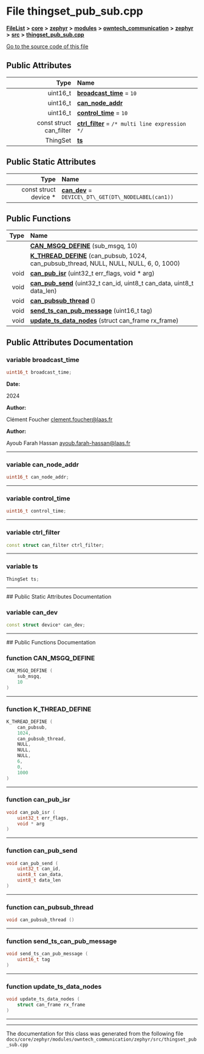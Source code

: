 

# File thingset\_pub\_sub.cpp



[**FileList**](files.md) **>** [**core**](dir_771164b9325b04f1442f7a3ffa8ecb89.md) **>** [**zephyr**](dir_09002e7ce91f09aeb040dfd1861a47f4.md) **>** [**modules**](dir_6d0fb8ab814c517e7f155fb837e32f72.md) **>** [**owntech\_communication**](dir_c4fe9b0224a9586dd317852c3c5604f8.md) **>** [**zephyr**](dir_ed8beaa694e779377b0049b01e5ade22.md) **>** [**src**](dir_1a412f239039e530bef8001f48cd80a4.md) **>** [**thingset\_pub\_sub.cpp**](thingset__pub__sub_8cpp.md)

[Go to the source code of this file](thingset__pub__sub_8cpp_source.md)
























## Public Attributes

| Type | Name |
| ---: | :--- |
|  uint16\_t | [**broadcast\_time**](#variable-broadcast_time)   = `10`<br> |
|  uint16\_t | [**can\_node\_addr**](#variable-can_node_addr)  <br> |
|  uint16\_t | [**control\_time**](#variable-control_time)   = `10`<br> |
|  const struct can\_filter | [**ctrl\_filter**](#variable-ctrl_filter)   = `/* multi line expression */`<br> |
|  ThingSet | [**ts**](#variable-ts)  <br> |


## Public Static Attributes

| Type | Name |
| ---: | :--- |
|  const struct device \* | [**can\_dev**](#variable-can_dev)   = `DEVICE\_DT\_GET(DT\_NODELABEL(can1))`<br> |














## Public Functions

| Type | Name |
| ---: | :--- |
|   | [**CAN\_MSGQ\_DEFINE**](#function-can_msgq_define) (sub\_msgq, 10) <br> |
|   | [**K\_THREAD\_DEFINE**](#function-k_thread_define) (can\_pubsub, 1024, can\_pubsub\_thread, NULL, NULL, NULL, 6, 0, 1000) <br> |
|  void | [**can\_pub\_isr**](#function-can_pub_isr) (uint32\_t err\_flags, void \* arg) <br> |
|  void | [**can\_pub\_send**](#function-can_pub_send) (uint32\_t can\_id, uint8\_t can\_data, uint8\_t data\_len) <br> |
|  void | [**can\_pubsub\_thread**](#function-can_pubsub_thread) () <br> |
|  void | [**send\_ts\_can\_pub\_message**](#function-send_ts_can_pub_message) (uint16\_t tag) <br> |
|  void | [**update\_ts\_data\_nodes**](#function-update_ts_data_nodes) (struct can\_frame rx\_frame) <br> |




























## Public Attributes Documentation




### variable broadcast\_time 

```C++
uint16_t broadcast_time;
```





**Date:**

2024




**Author:**

Clément Foucher [clement.foucher@laas.fr](mailto:clement.foucher@laas.fr) 




**Author:**

Ayoub Farah Hassan [ayoub.farah-hassan@laas.fr](mailto:ayoub.farah-hassan@laas.fr) 





        

<hr>



### variable can\_node\_addr 

```C++
uint16_t can_node_addr;
```




<hr>



### variable control\_time 

```C++
uint16_t control_time;
```




<hr>



### variable ctrl\_filter 

```C++
const struct can_filter ctrl_filter;
```




<hr>



### variable ts 

```C++
ThingSet ts;
```




<hr>
## Public Static Attributes Documentation




### variable can\_dev 

```C++
const struct device* can_dev;
```




<hr>
## Public Functions Documentation




### function CAN\_MSGQ\_DEFINE 

```C++
CAN_MSGQ_DEFINE (
    sub_msgq,
    10
) 
```




<hr>



### function K\_THREAD\_DEFINE 

```C++
K_THREAD_DEFINE (
    can_pubsub,
    1024,
    can_pubsub_thread,
    NULL,
    NULL,
    NULL,
    6,
    0,
    1000
) 
```




<hr>



### function can\_pub\_isr 

```C++
void can_pub_isr (
    uint32_t err_flags,
    void * arg
) 
```




<hr>



### function can\_pub\_send 

```C++
void can_pub_send (
    uint32_t can_id,
    uint8_t can_data,
    uint8_t data_len
) 
```




<hr>



### function can\_pubsub\_thread 

```C++
void can_pubsub_thread () 
```




<hr>



### function send\_ts\_can\_pub\_message 

```C++
void send_ts_can_pub_message (
    uint16_t tag
) 
```




<hr>



### function update\_ts\_data\_nodes 

```C++
void update_ts_data_nodes (
    struct can_frame rx_frame
) 
```




<hr>

------------------------------
The documentation for this class was generated from the following file `docs/core/zephyr/modules/owntech_communication/zephyr/src/thingset_pub_sub.cpp`

